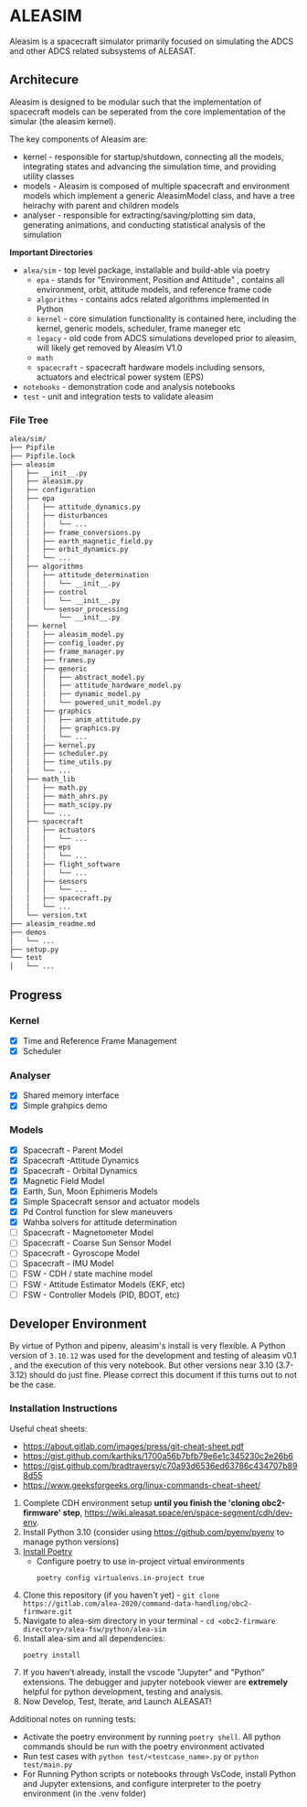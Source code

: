 # ALEASIM

Aleasim is a spacecraft simulator primarily focused on simulating the ADCS and other ADCS related subsystems of ALEASAT.

## Architecure

Aleasim is designed to be modular such that the implementation of spacecraft models can be seperated from the core implementation of the simular (the aleasim kernel).

The key components of Aleasim are:
- kernel - responsible for startup/shutdown, connecting all the models, integrating states and advancing the simulation time, and providing utility classes
- models - Aleasim is composed of multiple spacecraft and environment models which implement a generic AleasimModel class, and have a tree heirachy with parent and children models
- analyser - responsible for extracting/saving/plotting sim data, generating animations, and conducting statistical analysis of the simulation

**Important Directories**
- `alea/sim` - top level package, installable and build-able via poetry
    - `epa` - stands for "Environment, Position and Attitude" , contains all environment, orbit, attitude models, and reference frame code
    - `algorithms` - contains adcs related algorithms implemented in Python
    - `kernel` - core simulation functionality is contained here, including the kernel, generic models, scheduler, frame maneger etc
    - `legacy` - old code from ADCS simulations developed prior to aleasim, will likely get removed by Aleasim V1.0
    - `math`
    - `spacecraft` - spacecraft hardware models including sensors, actuators and electrical power system (EPS)
- `notebooks` - demonstration code and analysis notebooks
- `test` - unit and integration tests to validate aleasim

### File Tree
```bash
alea/sim/
├── Pipfile
├── Pipfile.lock
├── aleasim
│   ├── __init__.py
│   ├── aleasim.py
│   ├── configuration
│   ├── epa
│   │   ├── attitude_dynamics.py
│   │   ├── disturbances
│   │   │   └── ...
│   │   ├── frame_conversions.py
│   │   ├── earth_magnetic_field.py
│   │   ├── orbit_dynamics.py
│   │   └── ...
│   ├── algorithms
│   │   ├── attitude_determination
│   │   │   └── __init__.py
│   │   ├── control
│   │   │   └── __init__.py
│   │   └── sensor_processing
│   │       └── __init__.py 
│   ├── kernel
│   │   ├── aleasim_model.py
│   │   ├── config_loader.py
│   │   ├── frame_manager.py
│   │   ├── frames.py
│   │   ├── generic
│   │   │   ├── abstract_model.py
│   │   │   ├── attitude_hardware_model.py
│   │   │   ├── dynamic_model.py
│   │   │   └── powered_unit_model.py
│   │   ├── graphics
│   │   │   ├── anim_attitude.py
│   │   │   ├── graphics.py
│   │   │   └── ... 
│   │   ├── kernel.py
│   │   ├── scheduler.py
│   │   ├── time_utils.py
│   │   └── ... 
│   ├── math_lib
│   │   ├── math.py
│   │   ├── math_ahrs.py
│   │   ├── math_scipy.py
│   │   └── ... 
│   ├── spacecraft
│   │   ├── actuators
│   │   │   └── ... 
│   │   ├── eps
│   │   │   └── ... 
│   │   ├── flight_software
│   │   │   └── ... 
│   │   ├── sensors
│   │   │   └── ... 
│   │   ├── spacecraft.py
│   │   └── ...
│   └── version.txt
├── aleasim_readme.md
├── demos
│   └── ... 
├── setup.py
└── test
│   └── ... 
```

## Progress 

### Kernel
- [x] Time and Reference Frame Management
- [x] Scheduler

### Analyser
- [x] Shared memory interface
- [x] Simple grahpics demo

### Models
- [x] Spacecraft - Parent Model
- [x] Spacecraft -Attitude Dynamics
- [x] Spacecraft - Orbital Dynamics
- [x] Magnetic Field Model
- [x] Earth, Sun, Moon Ephimeris Models
- [x] Simple Spacecraft sensor and actuator models
- [x] Pd Control function for slew maneuvers
- [x] Wahba solvers for attitude determination
- [ ] Spacecraft - Magnetometer Model
- [ ] Spacecraft - Coarse Sun Sensor Model
- [ ] Spacecraft - Gyroscope Model
- [ ] Spacecraft - IMU Model
- [ ] FSW - CDH / state machine model
- [ ] FSW - Attitude Estimator Models (EKF, etc)
- [ ] FSW - Controller Models (PID, BDOT, etc)

## Developer Environment

By virtue of Python and pipenv, aleasim's install is very flexible.
A Python version of `3.10.12` was used for the development and testing of aleasim v0.1 , and the execution of this very notebook. But other versions near 3.10 (3.7-3.12) should do just fine. Please correct this document if this turns out to not be the case.

### Installation Instructions

Useful cheat sheets:
* https://about.gitlab.com/images/press/git-cheat-sheet.pdf
* https://gist.github.com/karthiks/1700a56b7bfb79e6e1c345230c2e26b6
* https://gist.github.com/bradtraversy/c70a93d6536ed63786c434707b898d55
* https://www.geeksforgeeks.org/linux-commands-cheat-sheet/

1. Complete CDH environment setup **until you finish the 'cloning obc2-firmware' step**, https://wiki.aleasat.space/en/space-segment/cdh/dev-env.
2. Install Python 3.10 (consider using https://github.com/pyenv/pyenv to manage python versions)
3. [Install Poetry](https://python-poetry.org/docs/#installing-with-the-official-installer)
    * Configure poetry to use in-project virtual environments
        ```
        poetry config virtualenvs.in-project true
        ```
4. Clone this repository (if you haven't yet) - `git clone https://gitlab.com/alea-2020/command-data-handling/obc2-firmware.git`
5. Navigate to alea-sim directory in your terminal - `cd <obc2-firmware directory>/alea-fsw/python/alea-sim`
6. Install alea-sim and all dependencies:
    ```
    poetry install
    ```
7. If you haven't already, install the vscode "Jupyter" and "Python" extensions. The debugger and jupyter notebook viewer are **extremely** helpful for python development, testing and analysis.
8. Now Develop, Test, Iterate, and Launch ALEASAT!

Additional notes on running tests:
* Activate the poetry environment by running `poetry shell`. All python commands should be run with the poetry environment activated
* Run test cases with `python test/<testcase_name>.py` or `python test/main.py`
* For Running Python scripts or notebooks through VsCode, install Python and Jupyter extensions, and configure interpreter to the poetry environment (in the .venv folder)
